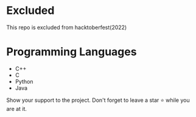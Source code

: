 # Excluded    
This repo is excluded from hacktoberfest(2022)

# Programming Languages
- C++
- C
- Python
- Java

Show your support to the project. Don't forget to leave a star ⭐️ while you are at it.
